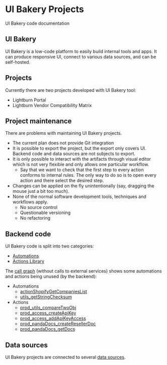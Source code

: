 # UI Bakery Projects

UI Bakery code documentation

## UI Bakery

UI Bakery is a low-code platform to easily build internal tools and apps. It can
produce responsive UI, connect to various data sources, and can be self-hosted.

## Projects

Currently there are two projects developed with UI Bakery tool:

- Lightburn Portal
- Lightburn Vendor Compatibility Matrix

## Project maintenance

There are problems with maintaining UI Bakery projects.

- The current plan does not provide Git integration
- It is possible to export the project, but the export only covers UI. Backend
  code and data sources are not subjects to export.
- It is only possible to interact with the artifacts through visual editor which
  is not very flexible and only allows one particular workflow.
  - Say that we want to check that the first step to every action conforms to
    internal rules. The only way to do so is to open every action and there
    select the desired step.
- Changes can be applied on the fly unintentionally (say, dragging the mouse
  just a bit too much).
- None of the normal software development tools, techniques and workflows apply.
  - No source control
  - Questionable versioning
  - No refactoring

## Backend code

UI Bakery code is split into two categories:

- [Automations](./automations.md)
- [Actions Library](./actionslib.md)

The [call graph](./callgraph.md) (without calls to external services) shows some
automations and actions being unused (by the backend):

- Automations
  - [actionShopifyGetCompaniesList](./automations.md#actionshopifygetcompanieslist)
  - [utils_getStringChecksum](./automations.md#utils_getstringchecksum)
- Actions
  - [prod_utils_compareTwoObj](./actionslib.md#prod_utils_comparetwoobj)
  - [prod_access_createApiKey](./actionslib.md#prod_access_createapikey)
  - [prod_access_addApiKeyAccess](./actionslib.md#prod_access_addapikeyaccess)
  - [prod_pandaDocs_createResellerDoc](./actionslib.md#prod_pandadocs_createresellerdoc)
  - [prod_pandaDocs_getDocs](./actionslib.md#prod_pandadocs_getdocs)

## Data sources

UI Bakery projects are connected to several [data sources](./datasources.md).
